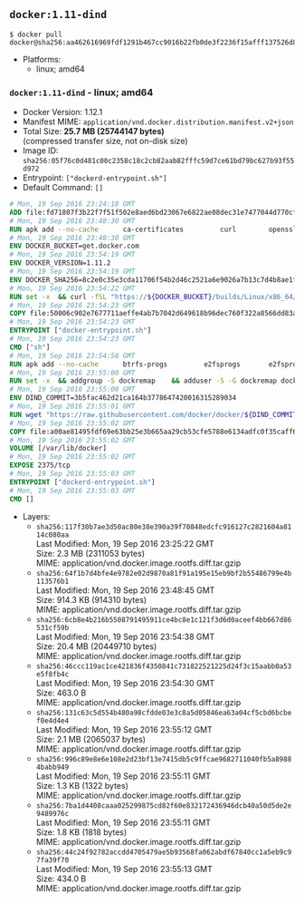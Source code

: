 ## `docker:1.11-dind`

```console
$ docker pull docker@sha256:aa462616969fdf1291b467cc9016b22fb0de3f2236f15afff137526d847eaf29
```

-	Platforms:
	-	linux; amd64

### `docker:1.11-dind` - linux; amd64

-	Docker Version: 1.12.1
-	Manifest MIME: `application/vnd.docker.distribution.manifest.v2+json`
-	Total Size: **25.7 MB (25744147 bytes)**  
	(compressed transfer size, not on-disk size)
-	Image ID: `sha256:05f76c0d481c00c2358c18c2cb82aab82fffc59d7ce61bd79bc627b93f55d972`
-	Entrypoint: `["dockerd-entrypoint.sh"]`
-	Default Command: `[]`

```dockerfile
# Mon, 19 Sep 2016 23:24:18 GMT
ADD file:fd71807f3b22f7f51f502e8aed6bd23067e6822ae08dec31e7477044d770cf48 in / 
# Mon, 19 Sep 2016 23:48:30 GMT
RUN apk add --no-cache 		ca-certificates 		curl 		openssl
# Mon, 19 Sep 2016 23:48:30 GMT
ENV DOCKER_BUCKET=get.docker.com
# Mon, 19 Sep 2016 23:54:19 GMT
ENV DOCKER_VERSION=1.11.2
# Mon, 19 Sep 2016 23:54:19 GMT
ENV DOCKER_SHA256=8c2e0c35e3cda11706f54b2d46c2521a6e9026a7b13c7d4b8ae1f3a706fc55e1
# Mon, 19 Sep 2016 23:54:22 GMT
RUN set -x 	&& curl -fSL "https://${DOCKER_BUCKET}/builds/Linux/x86_64/docker-${DOCKER_VERSION}.tgz" -o docker.tgz 	&& echo "${DOCKER_SHA256} *docker.tgz" | sha256sum -c - 	&& tar -xzvf docker.tgz 	&& mv docker/* /usr/local/bin/ 	&& rmdir docker 	&& rm docker.tgz 	&& docker -v
# Mon, 19 Sep 2016 23:54:23 GMT
COPY file:50006c902e7677711aeffe4ab7b7042d649618b96dec760f322a8566dd83ab25 in /usr/local/bin/ 
# Mon, 19 Sep 2016 23:54:23 GMT
ENTRYPOINT ["docker-entrypoint.sh"]
# Mon, 19 Sep 2016 23:54:23 GMT
CMD ["sh"]
# Mon, 19 Sep 2016 23:54:58 GMT
RUN apk add --no-cache 		btrfs-progs 		e2fsprogs 		e2fsprogs-extra 		iptables 		xfsprogs 		xz
# Mon, 19 Sep 2016 23:55:00 GMT
RUN set -x 	&& addgroup -S dockremap 	&& adduser -S -G dockremap dockremap 	&& echo 'dockremap:165536:65536' >> /etc/subuid 	&& echo 'dockremap:165536:65536' >> /etc/subgid
# Mon, 19 Sep 2016 23:55:00 GMT
ENV DIND_COMMIT=3b5fac462d21ca164b3778647420016315289034
# Mon, 19 Sep 2016 23:55:01 GMT
RUN wget "https://raw.githubusercontent.com/docker/docker/${DIND_COMMIT}/hack/dind" -O /usr/local/bin/dind 	&& chmod +x /usr/local/bin/dind
# Mon, 19 Sep 2016 23:55:02 GMT
COPY file:a00ae81495fdf69e63bb25e3b665aa29cb53cfe5788e6134adfc0f35caff6295 in /usr/local/bin/ 
# Mon, 19 Sep 2016 23:55:02 GMT
VOLUME [/var/lib/docker]
# Mon, 19 Sep 2016 23:55:02 GMT
EXPOSE 2375/tcp
# Mon, 19 Sep 2016 23:55:03 GMT
ENTRYPOINT ["dockerd-entrypoint.sh"]
# Mon, 19 Sep 2016 23:55:03 GMT
CMD []
```

-	Layers:
	-	`sha256:117f30b7ae3d50ac80e38e390a39f70848edcfc916127c2821604a8114c080aa`  
		Last Modified: Mon, 19 Sep 2016 23:25:22 GMT  
		Size: 2.3 MB (2311053 bytes)  
		MIME: application/vnd.docker.image.rootfs.diff.tar.gzip
	-	`sha256:64f1b7d4bfe4e9782e02d9870a81f91a195e15eb9bf2b55486799e4b113576b1`  
		Last Modified: Mon, 19 Sep 2016 23:48:45 GMT  
		Size: 914.3 KB (914310 bytes)  
		MIME: application/vnd.docker.image.rootfs.diff.tar.gzip
	-	`sha256:6cb8e4b216b5508791495911ce4bc8e1c121f3d6d0aceef4bb667d86531cf59b`  
		Last Modified: Mon, 19 Sep 2016 23:54:38 GMT  
		Size: 20.4 MB (20449710 bytes)  
		MIME: application/vnd.docker.image.rootfs.diff.tar.gzip
	-	`sha256:46ccc119ac1ce421836f4350841c731822521225d24f3c15aabb0a53e5f8fb4c`  
		Last Modified: Mon, 19 Sep 2016 23:54:30 GMT  
		Size: 463.0 B  
		MIME: application/vnd.docker.image.rootfs.diff.tar.gzip
	-	`sha256:131c63c5d554b480a98cfdde03e3c8a5d05846ea63a04cf5cbd6bcbef0e4d4e4`  
		Last Modified: Mon, 19 Sep 2016 23:55:12 GMT  
		Size: 2.1 MB (2065037 bytes)  
		MIME: application/vnd.docker.image.rootfs.diff.tar.gzip
	-	`sha256:996c89e8e6e108e2d23bf13e7415db5c9ffcae9682711040fb5a89884babb949`  
		Last Modified: Mon, 19 Sep 2016 23:55:11 GMT  
		Size: 1.3 KB (1322 bytes)  
		MIME: application/vnd.docker.image.rootfs.diff.tar.gzip
	-	`sha256:7ba1d4408caaa025299875cd82f60e832172436946dcb40a50d5de2e9489976c`  
		Last Modified: Mon, 19 Sep 2016 23:55:11 GMT  
		Size: 1.8 KB (1818 bytes)  
		MIME: application/vnd.docker.image.rootfs.diff.tar.gzip
	-	`sha256:44c24f92782accdd4705479ae5b93568fa062abdf67840cc1a5eb9c97fa39f70`  
		Last Modified: Mon, 19 Sep 2016 23:55:13 GMT  
		Size: 434.0 B  
		MIME: application/vnd.docker.image.rootfs.diff.tar.gzip
